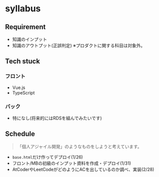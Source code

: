# syllabus

## Requirement
- 知識のインプット
- 知識のアウトプット(正誤判定)
※プロダクトに関する科目は対象外。

## Tech stuck
### フロント
- Vue.js
- TypeScript 

### バック
- 特になし(将来的にはRDSを組んでみたいです)

## Schedule 
> 「個人アジャイル開発」のようなものをしようと考えています。

- `base.html`だけ作ってデプロイ(1/26)
- フロント/MBの初級のインプット資料を作成・デプロイ(1/31)
- AtCoderやLeetCodeがどのようにACを出しているのか調べ、実装(2/28)